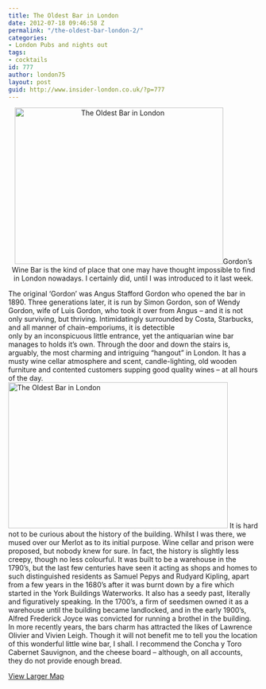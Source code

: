 ```yaml
---
title: The Oldest Bar in London
date: 2012-07-18 09:46:58 Z
permalink: "/the-oldest-bar-london-2/"
categories:
- London Pubs and nights out
tags:
- cocktails
id: 777
author: london75
layout: post
guid: http://www.insider-london.co.uk/?p=777
---
```


<p style="text-align: center">
  <img class="aligncenter" src="http://insidertrends.squarespace.com/storage/Gordons%20Wine%20Bar.jpg?__SQUARESPACE_CACHEVERSION=1328286145848" alt="The Oldest Bar in London" width="420" height="315" />Gordon’s Wine Bar is the kind of place that one may have thought impossible to find in London nowadays. I certainly did, until I was introduced to it last week.
</p>

<div>
  The original ‘Gordon’ was Angus Stafford Gordon who opened the bar in 1890. Three generations later, it is run by Simon Gordon, son of Wendy Gordon, wife of Luis Gordon, who took it over from Angus &#8211; and it is not only surviving, but thriving. Intimidatingly surrounded by Costa, Starbucks, and all manner of chain-emporiums, it is detectible only by an inconspicuous little entrance, yet the antiquarian wine bar manages to holds it’s own. Through the door and down the stairs is, arguably, the most charming and intriguing “hangout” in London. It has a musty wine cellar atmosphere and scent, candle-lighting, old wooden furniture and contented customers supping good quality wines &#8211; at all hours of the day. <img class="aligncenter" src="http://i.imgur.com/tzzq8.jpg" alt="The Oldest Bar in London" width="442" height="294" /> It is hard not to be curious about the history of the building. Whilst I was there, we mused over our Merlot as to its initial purpose. Wine cellar and prison were proposed, but nobody knew for sure. In fact, the history is slightly less creepy, though no less colourful. It was built to be a warehouse in the 1790’s, but the last few centuries have seen it acting as shops and homes to such distinguished residents as Samuel Pepys and Rudyard Kipling, apart from a few years in the 1680’s after it was burnt down by a fire which started in the York Buildings Waterworks. It also has a seedy past, literally and figuratively speaking. In the 1700’s, a firm of seedsmen owned it as a warehouse until the building became landlocked, and in the early 1900’s, Alfred Frederick Joyce was convicted for running a brothel in the building. In more recently years, the bars charm has attracted the likes of Lawrence Olivier and Vivien Leigh. Though it will not benefit me to tell you the location of this wonderful little wine bar, I shall. I recommend the Concha y Toro Cabernet Sauvignon, and the cheese board &#8211; although, on all accounts, they do not provide enough bread.
</div>

[View Larger Map](https://maps.google.co.uk/maps?ie=UTF8&q=Gordon%E2%80%99s+Wine+Bar&fb=1&gl=uk&hq=Gordon%E2%80%99s+Wine+Bar&hnear=London,+United+Kingdom&t=m&ll=51.507929,-0.123422&spn=0.006295,0.009374&source=embed)
